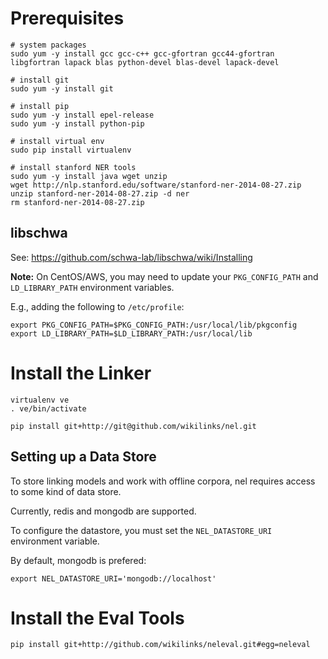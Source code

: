 # Prerequisites

```
# system packages
sudo yum -y install gcc gcc-c++ gcc-gfortran gcc44-gfortran libgfortran lapack blas python-devel blas-devel lapack-devel

# install git
sudo yum -y install git

# install pip
sudo yum -y install epel-release
sudo yum -y install python-pip

# install virtual env
sudo pip install virtualenv

# install stanford NER tools
sudo yum -y install java wget unzip
wget http://nlp.stanford.edu/software/stanford-ner-2014-08-27.zip
unzip stanford-ner-2014-08-27.zip -d ner
rm stanford-ner-2014-08-27.zip
```

## libschwa

See: https://github.com/schwa-lab/libschwa/wiki/Installing

**Note:** On CentOS/AWS, you may need to update your `PKG_CONFIG_PATH` and `LD_LIBRARY_PATH` environment variables.

E.g., adding the following to `/etc/profile`:
```
export PKG_CONFIG_PATH=$PKG_CONFIG_PATH:/usr/local/lib/pkgconfig
export LD_LIBRARY_PATH=$LD_LIBRARY_PATH:/usr/local/lib
```

# Install the Linker

```
virtualenv ve
. ve/bin/activate

pip install git+http://git@github.com/wikilinks/nel.git
```

## Setting up a Data Store

To store linking models and work with offline corpora, nel requires access to some kind of data store.

Currently, redis and mongodb are supported.

To configure the datastore, you must set the `NEL_DATASTORE_URI` environment variable.

By default, mongodb is prefered:
```
export NEL_DATASTORE_URI='mongodb://localhost'
```

# Install the Eval Tools

```
pip install git+http://github.com/wikilinks/neleval.git#egg=neleval
```
